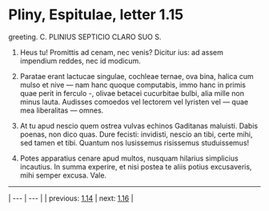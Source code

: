 # Pliny, Espitulae, letter 1.15

greeting. C. PLINIUS SEPTICIO CLARO SUO S.



1. Heus tu! Promittis ad cenam, nec venis? Dicitur ius: ad assem impendium reddes, nec id modicum.



2. Paratae erant lactucae singulae, cochleae ternae, ova bina, halica cum mulso et nive — nam hanc quoque computabis, immo hanc in primis quae perit in ferculo -, olivae betacei cucurbitae bulbi, alia mille non minus lauta. Audisses comoedos vel lectorem vel lyristen vel — quae mea liberalitas — omnes.



3. At tu apud nescio quem ostrea vulvas echinos Gaditanas maluisti. Dabis poenas, non dico quas. Dure fecisti: invidisti, nescio an tibi, certe mihi, sed tamen et tibi. Quantum nos lusissemus risissemus studuissemus!



4. Potes apparatius cenare apud multos, nusquam hilarius simplicius incautius. In summa experire, et nisi postea te aliis potius excusaveris, mihi semper excusa. Vale.



---

| --- | --- |
| previous: [1.14](../1.14/) | next: [1.16](../1.16/) |